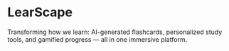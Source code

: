 # LearScape
Transforming how we learn: AI-generated flashcards, personalized study tools, and gamified progress — all in one immersive platform.

